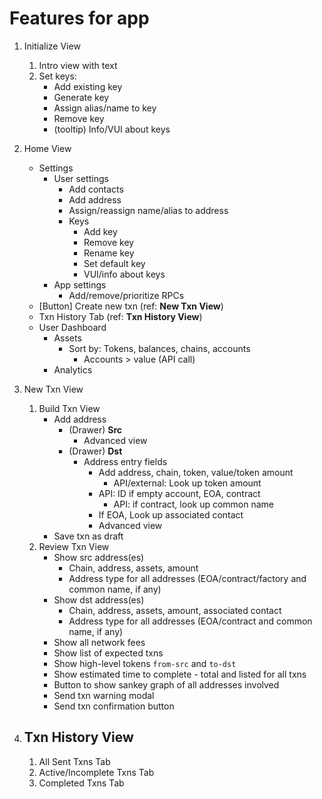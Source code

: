 # Features for app

1. Initialize View

   1. Intro view with text
   1. Set keys:
      - Add existing key
      - Generate key
      - Assign alias/name to key
      - Remove key
      - (tooltip) Info/VUI about keys

1. Home View

   - Settings
     - User settings
       - Add contacts
       - Add address
       - Assign/reassign name/alias to address
       - Keys
         - Add key
         - Remove key
         - Rename key
         - Set default key
         - VUI/info about keys
     - App settings
       - Add/remove/prioritize RPCs
   - [Button] Create new txn (ref: **New Txn View**)
   - Txn History Tab (ref: **Txn History View**)
   - User Dashboard
     - Assets
       - Sort by: Tokens, balances, chains, accounts
         - Accounts > value (API call)
     - Analytics

1. New Txn View

   1. Build Txn View
      - Add address
        - (Drawer) **Src**
          - Advanced view
        - (Drawer) **Dst**
          - Address entry fields
            - Add address, chain, token, value/token amount
              - API/external: Look up token amount
            - API: ID if empty account, EOA, contract
              - API: if contract, look up common name
            - If EOA, Look up associated contact
            - Advanced view
      - Save txn as draft
   1. Review Txn View
      - Show src address(es)
        - Chain, address, assets, amount
        - Address type for all addresses (EOA/contract/factory and common name, if any)
      - Show dst address(es)
        - Chain, address, assets, amount, associated contact
        - Address type for all addresses (EOA/contract and common name, if any)
      - Show all network fees
      - Show list of expected txns
      - Show high-level tokens `from-src` and `to-dst`
      - Show estimated time to complete - total and listed for all txns
      - Button to show sankey graph of all addresses involved
      - Send txn warning modal
      - Send txn confirmation button

1. ## Txn History View
   1. All Sent Txns Tab
   1. Active/Incomplete Txns Tab
   1. Completed Txns Tab
